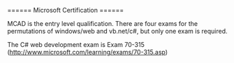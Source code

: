 ====== Microsoft Certification ======


MCAD is the entry level qualification.  There are four exams for the permutations of windows/web and vb.net/c#, but only one exam is required.

The C# web development exam is Exam 70-315 (http://www.microsoft.com/learning/exams/70-315.asp)


